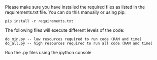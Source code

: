 Please make sure you have installed the required files as listed in the requirements.txt file. You can do this manually or using pip: 

    pip install -r requirements.txt

The following files will execute different levels of the code: 

    do_min.py -- low resources required to run code (RAM and time) 
    do_all.py -- high resources required to run all code (RAM and time) 

Run the .py files using the ipython console
